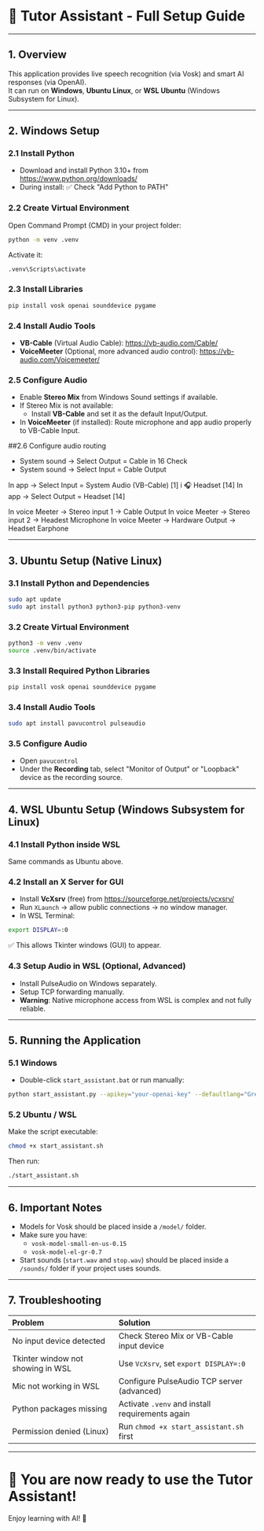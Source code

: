
# 🎤 Tutor Assistant - Full Setup Guide

---

## 1. Overview
This application provides live speech recognition (via Vosk) and smart AI responses (via OpenAI).  
It can run on **Windows**, **Ubuntu Linux**, or **WSL Ubuntu** (Windows Subsystem for Linux).

---

## 2. Windows Setup

### 2.1 Install Python
- Download and install Python 3.10+ from https://www.python.org/downloads/
- During install: ✅ Check "Add Python to PATH"

### 2.2 Create Virtual Environment
Open Command Prompt (CMD) in your project folder:

```bash
python -m venv .venv
```

Activate it:

```bash
.venv\Scripts\activate
```

### 2.3 Install Libraries
```bash
pip install vosk openai sounddevice pygame
```

### 2.4 Install Audio Tools
- **VB-Cable** (Virtual Audio Cable): https://vb-audio.com/Cable/
- **VoiceMeeter** (Optional, more advanced audio control): https://vb-audio.com/Voicemeeter/

### 2.5 Configure Audio
- Enable **Stereo Mix** from Windows Sound settings if available.
- If Stereo Mix is not available:
  - Install **VB-Cable** and set it as the default Input/Output.
- In **VoiceMeeter** (if installed): Route microphone and app audio properly to VB-Cable Input.

##2.6 Configure audio routing
- System sound -> Select Output = Cable in 16 Check
- System sound -> Select Input = Cable Output

In app -> Select Input = System Audio (VB-Cable) [1] i 🎧 Headset  [14]
In app -> Select Output = Headset [14]

In voice Meeter -> Stereo input 1 -> Cable Output
In voice Meeter -> Stereo input 2 -> Headest Microphone
In voice Meeter -> Hardware Output -> Headset Earphone


---

## 3. Ubuntu Setup (Native Linux)

### 3.1 Install Python and Dependencies
```bash
sudo apt update
sudo apt install python3 python3-pip python3-venv
```

### 3.2 Create Virtual Environment
```bash
python3 -m venv .venv
source .venv/bin/activate
```

### 3.3 Install Required Python Libraries
```bash
pip install vosk openai sounddevice pygame
```

### 3.4 Install Audio Tools
```bash
sudo apt install pavucontrol pulseaudio
```

### 3.5 Configure Audio
- Open `pavucontrol`
- Under the **Recording** tab, select "Monitor of Output" or "Loopback" device as the recording source.

---

## 4. WSL Ubuntu Setup (Windows Subsystem for Linux)

### 4.1 Install Python inside WSL
Same commands as Ubuntu above.

### 4.2 Install an X Server for GUI
- Install **VcXsrv** (free) from https://sourceforge.net/projects/vcxsrv/
- Run `XLaunch` -> allow public connections -> no window manager.
- In WSL Terminal:

```bash
export DISPLAY=:0
```

✅ This allows Tkinter windows (GUI) to appear.

### 4.3 Setup Audio in WSL (Optional, Advanced)
- Install PulseAudio on Windows separately.
- Setup TCP forwarding manually.
- **Warning**: Native microphone access from WSL is complex and not fully reliable.

---

## 5. Running the Application

### 5.1 Windows
- Double-click `start_assistant.bat`
or run manually:
```bash
python start_assistant.py --apikey="your-openai-key" --defaultlang="Greek" --modelfolder="model"
```

### 5.2 Ubuntu / WSL
Make the script executable:

```bash
chmod +x start_assistant.sh
```

Then run:

```bash
./start_assistant.sh
```

---

## 6. Important Notes

- Models for Vosk should be placed inside a `/model/` folder.
- Make sure you have:
  - `vosk-model-small-en-us-0.15`
  - `vosk-model-el-gr-0.7`
- Start sounds (`start.wav` and `stop.wav`) should be placed inside a `/sounds/` folder if your project uses sounds.

---

## 7. Troubleshooting

| Problem | Solution |
|:--------|:---------|
| No input device detected | Check Stereo Mix or VB-Cable input device |
| Tkinter window not showing in WSL | Use `VcXsrv`, set `export DISPLAY=:0` |
| Mic not working in WSL | Configure PulseAudio TCP server (advanced) |
| Python packages missing | Activate `.venv` and install requirements again |
| Permission denied (Linux) | Run `chmod +x start_assistant.sh` first |

---

# 🎯 You are now ready to use the Tutor Assistant!

Enjoy learning with AI! 🚀
